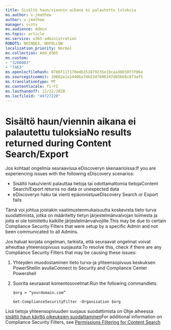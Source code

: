 ```yaml
---
title: Sisältö haun/viennin aikana ei palautettu tuloksia
ms.author: v-jmathew
author: v-jmathew
manager: scotv
ms.audience: Admin
ms.topic: article
ms.service: o365-administration
ROBOTS: NOINDEX, NOFOLLOW
localization_priority: Normal
ms.collection: Adm_O365
ms.custom:
- "3200003"
- "7463"
ms.openlocfilehash: 8786f11f170edb151879235e19caa38b50f3f06e
ms.sourcegitcommit: 3d662e1a1440ba74b5347896347d03bb8c8f3af5
ms.translationtype: MT
ms.contentlocale: fi-FI
ms.lasthandoff: 12/22/2020
ms.locfileid: "49727220"
---
```

# <a name="no-results-returned-during-content-searchexport"></a><span data-ttu-id="30918-102">Sisältö haun/viennin aikana ei palautettu tuloksia</span><span class="sxs-lookup"><span data-stu-id="30918-102">No results returned during Content Search/Export</span></span>

<span data-ttu-id="30918-103">Jos kohtaat ongelmia seuraavissa eDiscoveryn skenaarioissa:</span><span class="sxs-lookup"><span data-stu-id="30918-103">If you are experiencing issues with the following eDiscovery scenarios:</span></span>

- <span data-ttu-id="30918-104">Sisältö haku/vienti palauttaa tietoja tai odottamattomia tietoja</span><span class="sxs-lookup"><span data-stu-id="30918-104">Content Search/Export returns no data or unexpected data</span></span>
- <span data-ttu-id="30918-105">eDiscoveryn haku tai vienti epäonnistuu</span><span class="sxs-lookup"><span data-stu-id="30918-105">eDiscovery Search or Export fails</span></span>

<span data-ttu-id="30918-106">Tämä voi johtua joistakin vaatimustenmukaisuutta koskevista tieto turva suodattimista, jotka on määritetty tietyn järjestelmänvalvojan toimesta ja joita ei ole toimitettu kaikille järjestelmänvalvojille.</span><span class="sxs-lookup"><span data-stu-id="30918-106">This may be due to certain Compliance Security Filters that were setup by a specific Admin and not been communicated to all Admins.</span></span>

<span data-ttu-id="30918-107">Jos haluat korjata ongelman, tarkista, että seuraavat ongelmat voivat aiheuttaa yhteensopivuus suojausta:</span><span class="sxs-lookup"><span data-stu-id="30918-107">To resolve this, check if there are any Compliance Security Filters that may be causing these issues:</span></span>

1. <span data-ttu-id="30918-108">Yhteyden muodostaminen tieto turva-ja yhteensopivuus keskuksen PowerShellin avulla</span><span class="sxs-lookup"><span data-stu-id="30918-108">Connect to Security and Compliance Center Powershell</span></span>
2. <span data-ttu-id="30918-109">Suorita seuraavat komentosovelmat:</span><span class="sxs-lookup"><span data-stu-id="30918-109">Run the following commandlets:</span></span>

    `$org = “yourdomain.com”`

    `Get-ComplianceSecurityFilter -Organization $org`

<span data-ttu-id="30918-110">Lisä tietoja yhteensopivuuden suojaus suodattimista on Ohje aiheessa [sisältö haun käyttö oikeuksien suodattaminen](https://docs.microsoft.com/microsoft-365/compliance/permissions-filtering-for-content-search)</span><span class="sxs-lookup"><span data-stu-id="30918-110">For additional information on Compliance Security Filters, see [Permissions Filtering for Content Search](https://docs.microsoft.com/microsoft-365/compliance/permissions-filtering-for-content-search)</span></span>
